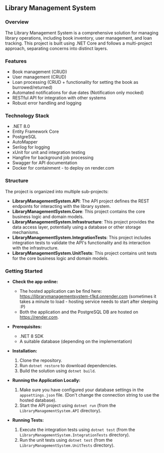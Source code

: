 ## Library Management System

### Overview
The Library Management System is a comprehensive solution for managing library operations, including book inventory, user management, and loan tracking. This project is built using .NET Core and follows a multi-project approach, separating concerns into distinct layers.

### Features
* Book management (CRUD)
* User management (CRUD)
* Loan processing (CRUD + functionality for setting the book as burrowed/returned)
* Automated notifications for due dates (Notification only mocked)
* RESTful API for integration with other systems
* Robust error handling and logging

### Technology Stack
* .NET 8.0
* Entity Framework Core
* PostgreSQL
* AutoMapper
* Serilog for logging
* xUnit for unit and integration testing
* Hangfire for background job processing
* Swagger for API documentation
* Docker for containment - to deploy on render.com

### Structure

The project is organized into multiple sub-projects:

* **LibraryManagementSystem.API**: The API project defines the REST endpoints for interacting with the library system.
* **LibraryManagementSystem.Core**: This project contains the core business logic and domain models.
* **LibraryManagementSystem.Infrastructure**: This project provides the data access layer, potentially using a database or other storage mechanisms.
* **LibraryManagementSystem.IntegrationTests**: This project includes integration tests to validate the API's functionality and its interaction with the infrastructure.
* **LibraryManagementSystem.UnitTests**: This project contains unit tests for the core business logic and domain models.

### Getting Started

* **Check the app online:**
    * The hosted application can be find here: https://librarymanagementsystem-t1kd.onrender.com
(sometimes it takes a minute to load - hosting service needs to start after sleeping :P) 
    * Both the application and the PostgreSQL DB are hosted on https://render.com.

* **Prerequisites:**
    * .NET 8 SDK
    * A suitable database (depending on the implementation)
* **Installation:**
    1. Clone the repository.
    2. Run `dotnet restore` to download dependencies.
    3. Build the solution using `dotnet build`.
* **Running the Application Locally:**
    1. Make sure you have configured your database settings in the `appsettings.json` file. 
    (Don't change the connection string to use the hosted database).
    2. Start the API project using `dotnet run` (from the `LibraryManagementSystem.API` directory).
* **Running Tests:**
    1. Execute the integration tests using `dotnet test` (from the `LibraryManagementSystem.IntegrationTests` directory).
    2. Run the unit tests using `dotnet test` (from the `LibraryManagementSystem.UnitTests` directory).
